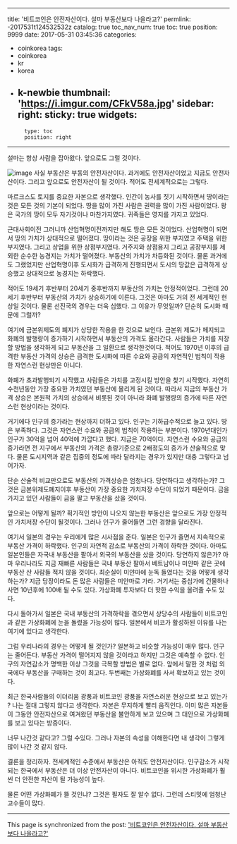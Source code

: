 
---
title: '비트코인은 안전자산이다. 설마 부동산보다 나을라고?'
permlink: -2017531t124532532z
catalog: true
toc_nav_num: true
toc: true
position: 9999
date: 2017-05-31 03:45:36
categories:
- coinkorea
tags:
- coinkorea
- kr
- korea
- k-newbie
thumbnail: 'https://i.imgur.com/CFkV58a.jpg'
sidebar:
    right:
        sticky: true
widgets:
    -
        type: toc
        position: right
---


설마는 항상 사람을 잡아왔다.
앞으로도 그럴 것이다.

 ![image](https://i.imgur.com/CFkV58a.jpg)
사실 부동산은 부동의 안전자산이다. 과거에도 안전자산이었고 지금도 안전자산이다. 그리고 앞으로도 안전자산이 될 것이다. 적어도 전세계적으로는 그렇다. 

마르크스도 토지를 중요한 자본으로 생각했다. 인간이 농사를 짓기 시작하면서 땅이라는 것은 모든 것의 기본이 되었다. 땅을 많이 가진 사람은 권력을 많이 가진 사람이었다. 왕은 국가의 땅이 모두 자기것이나 마찬가지였다. 귀족들은 영지를 가지고 있었다. 

근대사회이전 그러니까 산업혁명이전까지만 해도 땅은 모든 것이었다. 산업혁명이 되면서 땅의 가치가 상대적으로 떨어졌다. 땅이라는 것은 공장을 위한 부지였고 주택을 위한 부지였다. 그리고 상업을 위한 상점부지였다. 거주지와 상점용지 그리고 공장부지를 제외한 순수한 농경지는 가치가 떨어졌다. 부동산의 가치가 차등화된 것이다. 물론 과거에도 그랬었지만 산업혁명이후 도시화가 급격하게 진행되면서 도시의 땅값은 급격하게 상승했고 상대적으로 농경지는 하락했다. 

적어도 19세기 후반부터 20세기 중후반까지 부동산의 가치는 안정적이었다. 그런데 20세기 후반부터 부동산의 가치가 상승하기에 이른다. 그것은 아마도 거의 전 세계적인 현상일 것이다. 물론 선진국의 경우는 더욱 심했다. 그 이유가 무엇일까?
단순히 도시화 때문에 그럴까? 

여기에 금본위제도의 폐지가 상당한 작용을 한 것으로 보인다. 금본위 제도가 페지되고 화폐의 발행량이 증가하기 시작하면서 부동산의 가격도 올라간다. 사람들은 가치를 저장할 방법을 생각하게 되고 부동산을 그 일환으로 생각한것이다. 적어도 1970년 이후의 급격한 부동산 가격의 상승은 급격한 도시화에 따른 수요와 공급의 자연적인 법칙이 작용한 자연스런 현상만은 아니다. 

화폐가 초과발행되기 시작했고 사람들은 가치를 고정시킬 방안을 찾기 시작했다. 자연히 수천년동안 가장 중요한 가치였던 부동산에 몰리게 된 것이다. 따라서 지금의 부동산 가격 상승은 본원적 가치의 상승에서 비롯된 것이 아니라 화폐 발행량의 증가에 따른 자연스런 현상이라는 것이다. 

거기에다 인구의 증가라는 현상까지 더하고 있다. 인구는 기하급수적으로 늘고 있다. 땅은 부족하다. 그것은 자연스런 수요와 공급의 법칙이 작용하는 부분이다. 1970년대인가 인구가 30억을 넘어 40억에 가깝다고 했다. 지금은 70억이다. 자연스런 수요와 공급의 증가라면 전 지구에서 부동산의 가격은 총량기준으로 2배정도의 증가가 산술적으로 맞다. 물론 도시지역과 같은 집중의 정도에 따라 달라지는 경우가 있지만 대충 그렇다고 넘어가자. 

단순 산술적 비교만으로도 부동산의 가격상승은 엄청나다. 당연하다고 생각하는가? 그것은 금본위제도폐지이후 부동산이 가장 중요한 가치저장 수단이 되었기 때문이다. 금을 가지고 있던 사람들이 금을 팔고 부동산을 샀을 것이다. 

앞으로는 어떻게 될까? 획기적인 방안이 나오지 않는한 부동산은 앞으로도 가장 안정적인 가치저장 수단이 될것이다. 
그러나 인구가 줄어들면 그런 경향을 달라진다. 

여기서 일본의 경우는 우리에게 많은 시사점을 준다. 
일본은 인구가 줄면서 지속적으로 부동산 가격이 하락했다. 인구의 자연적 감소로 부동산의 가격이 하락한 것이다. 아마도 일본인들은 자국내 부동산을 팔아서 외국의 부동산을 샀을 것이다. 당연하지 않은가? 아마 우리나라도 지금 재빠른 사람들은 국내 부동산 팔아서 베트남이나 미얀마 같은 곳에 부동산 산 사람들 적지 않을 것이다. 최순실이 미얀마에 눈독 들였다는 것을 어떻게 생각하는가?
지금 당장이라도 돈 많은 사람들은 미얀마로 가라. 거기서는 중심가에 건물하나 사면 10년후에 100배 될 수도 있다. 가상화폐 투자보다 더 핫한 수익을 올려줄 수도 있다. 

다시 돌아가서 일본은 국내 부동산의 가격하락을 겪으면서 상당수의 사람들이 비트코인과 같은 가상화폐에 눈을 돌렸을 가능성이 많다. 일본에서 비코가 활성하된 이유를 나는 여기에 있다고 생각한다. 

그럼 우리나라의 경우는 어떻게 될 것인가?
일본하고 비슷할 가능성이 매우 많다. 인구는 줄어든다. 부동산 가격이 떨어지지 않을 것이라고 하지만 그것은 예측할 수 없다. 인구의 자연감소가 명백한 이상 그것을 극복할 방법은 별로 없다. 앞에서 말한 것 처럼 외국에다 부동산을 구매하는 것이 최고다. 두번째는 가상화폐를 사서 확보하고 있는 것이다. 

최근 한국사람들의 이더리움 광풍과 비트코인 광풍을 자연스러운 현상으로 보고 있는가 ? 나는 절대 그렇지 않다고 생각한다. 
자본은 무지하게 빨리 움직인다. 이미 많은 자본들이 그동안 안전자산으로 여겨왔던 부동산을 불안하게 보고 있으며 그 대안으로 가상화폐를 보고 있다는 방증이다.     

너무 나간것 같다고? 그럴 수있다.
그러나 자본의 속성을 이해한다면 내 생각이 그렇게 많이 나간 것 같지 않다.

결론을 정리하자.
전세계적인 수준에서 부동산은 아직도 안전자산이다. 
인구감소가 시작되는 한국에서 부동산은 더 이상 안전자산이 아니다. 
비트코인을 위시한 가상화폐가 훨씬 더 안전한 자산이 될 가능성이  높다. 

물론 어떤 가상화폐가 뜰 것인냐? 그것은 필자도 잘 알수 없다. 그런데 스티밋에 엄청난 고수들이 많다.

- - -

This page is synchronized from the post: ['비트코인은 안전자산이다. 설마 부동산보다 나을라고?'](https://steemit.com/@oldstone/-2017531t124532532z)
